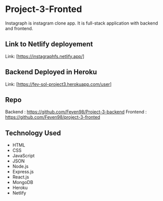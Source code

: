 # Project-3-Fronted

Instagraph is instagram clone app. It is full-stack application with backend and frontend.

## Link to Netlify deployement

Link: [https://instagraphfs.netlify.app/]

## Backend Deployed in Heroku

Link: [https://fev-sol-project3.herokuapp.com/user]

## Repo

Backend : https://github.com/Feven98/Project-3-backend
Frontend : https://github.com/Feven98/project-3-fronted

## Technology Used

* HTML
* CSS
* JavaScript
* JSON
* Node.js
* Express.js
* React.js
* MongoDB
* Heroku
* Netlify

